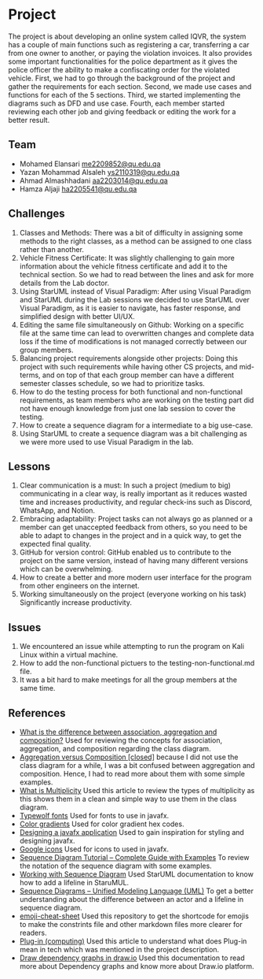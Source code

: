 # Project
 
The project is about developing an online system called IQVR, 
the system has a couple of main functions such as registering a car, 
transferring a car from one owner to another, or paying the violation invoices. 
It also provides some important functionalities for the police department as it gives the police officer the ability to make a confiscating order for the violated vehicle. 
First, we had to go through the background of the project and gather the requirements for each section. Second, we made use cases and functions for each of the 5 sections. 
Third, we started implementing the diagrams such as DFD and use case. Fourth, each member started reviewing each other job and giving feedback or editing the work for a better result. 
## Team
 
- Mohamed Elansari me2209852@qu.edu.qa
- Yazan Mohammad Alsaleh ys2110319@qu.edu.qa
- Ahmad Almashhadani aa2203014@qu.edu.qa 
- Hamza Aljaji ha2205541@qu.edu.qa
 
## Challenges
 
1. Classes and Methods: There was a bit of difficulty in assigning some methods to the right classes, as a method can be assigned to one class rather than another.
2. Vehicle Fitness Certificate: It was slightly challenging to gain more information about the vehicle fitness certificate and add it to the technical section. So we had to read between the lines and ask for more details from the Lab doctor.
3. Using StarUML instead of Visual Paradigm: After using Visual Paradigm and StarUML during the Lab sessions we decided to use StarUML over Visual Paradigm, as it is easier to navigate, has faster response, and simplified design with better UI/UX.
4. Editing the same file simultaneously on Github: Working on a specific file at the same time can lead to overwritten changes and complete data loss if the time of modifications is not managed correctly between our group members.
5. Balancing project requirements alongside other projects: Doing this project with such requirements while having other CS projects, and mid-terms, and on top of that each group member can have a  different semester classes schedule, so we had to prioritize tasks.
6. How to do the testing process for both functional and non-functional requirements, as  team members who are working on the testing part did not have enough knowledge from just one lab session to cover the testing.
7. How to create a sequence diagram for a intermediate to a big use-case.
8. Using StarUML to create a sequence diagram was a bit challenging as we were more used to use Visual Paradigm in the lab.
 
## Lessons
 
1. Clear communication is a must: In such a project (medium to big) communicating in a clear way, is really important as it reduces wasted time and increases productivity, and regular check-ins such as Discord, WhatsApp, and Notion.
2. Embracing adaptability: Project tasks can not always go as planned or a member can get unaccepted feedback from others, so you need to be able to adapt to changes in the project and in a quick way, to get the expected final quality. 
3. GitHub for version control: GitHub enabled us to contribute to the project on the same version, instead of having many different versions which can be overwhelming.
4. How to create a better and more modern user interface for the program from other engineers on the internet.
5. Working simultaneously on the project (everyone working on his task) Significantly increase productivity.
 
## Issues

1. We encountered an issue while attempting to run the program on Kali Linux within a virtual machine.
2. How to add the non-functional pictuers to the testing-non-functional.md file.
3. It was a bit hard to make meetings for all the group members at the same time.
 
## References
 
- [What is the difference between association, aggregation and composition?](https://stackoverflow.com/questions/885937/what-is-the-difference-between-association-aggregation-and-composition) Used for reviewing the concepts for association, aggregation, and composition regarding the class diagram.
- [Aggregation versus Composition [closed]](https://stackoverflow.com/questions/734891/aggregation-versus-composition) because I did not use the class diagram for a while, I was a bit confused between aggregation and composition. Hence, I had to read more about them with some simple examples.
- [What is Multiplicity](https://blog.visual-paradigm.com/what-is-multiplicity/) Used this article to review the types of multiplicity as this shows them in a clean and simple way to use them in the class diagram.
- [Typewolf fonts](https://www.typewolf.com/google-fonts) Used for fonts to use in javafx.
- [Color gradients](https://mycolor.space/?hex=%238A1538&sub=1) Used for color gradient hex codes.
- [Designing a javafx application](https://youtu.be/Aliw3lNRzfc?si=BnYgEL5zKFFszB-I) Used to gain inspiration for styling and  designing javafx.
- [Google icons](https://fonts.google.com/icons) Used for icons to used in javafx.
- [Sequence Diagram Tutorial – Complete Guide with Examples](https://creately.com/guides/sequence-diagram-tutorial/) To review the notation of the sequence diagram with some examples.
- [Working with Sequence Diagram](https://staruml.readthedocs.io/en/latest/modeling-with-uml/working-with-sequence-diagram.html#:~:text=UML%20Sequence%20Diagram.-,Lifeline,as%20the%20size%20of%20Lifeline.) Used StarUML documentation to know how to add a lifeline in StaruMUL.
- [Sequence Diagrams – Unified Modeling Language (UML)](https://www.geeksforgeeks.org/unified-modeling-language-uml-sequence-diagrams/#11-actors) To get a better understanding about the difference between an actor and a lifeline in sequence diagram.
- [emoji-cheat-sheet](https://github.com/ikatyang/emoji-cheat-sheet) Used this repository to get the shortcode for emojis to make the constrints file and other markdown files more clearer for readers.
- [Plug-in (computing)](https://en.wikipedia.org/wiki/Plug-in_(computing)) Used this article to understand what does Plug-in mean in tech which was mentioned in the project description.
- [Draw dependency graphs in draw.io](https://www.drawio.com/blog/dependency-graphs) Used this documentation to read more about Dependency graphs and know more about Draw.io platform. 